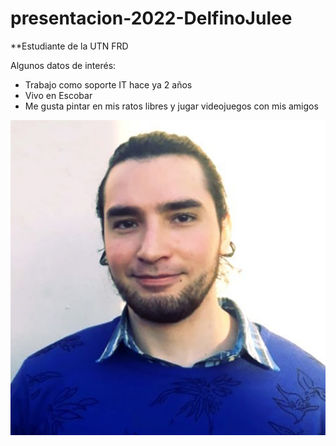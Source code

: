 # presentacion-2022-DelfinoJulee


**Estudiante de la UTN FRD

Algunos datos de interés:

- Trabajo como soporte IT hace ya 2 años
- Vivo en Escobar
- Me gusta pintar en mis ratos libres y jugar videojuegos con mis amigos

![foto](julian.jpg)
